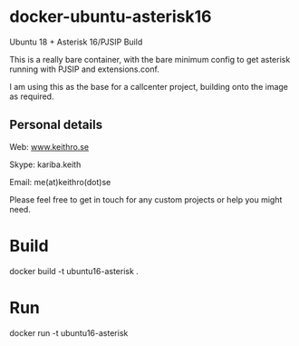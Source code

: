 # docker-ubuntu-asterisk16
Ubuntu 18 + Asterisk 16/PJSIP Build

This is a really bare container, with the bare minimum config to get asterisk running with PJSIP and extensions.conf.

I am using this as the base for a callcenter project, building onto the image as required.

## Personal details

Web: www.keithro.se

Skype: kariba.keith

Email: me(at)keithro(dot)se

Please feel free to get in touch for any custom projects or help you might need.

# Build
docker build -t ubuntu16-asterisk .

# Run
docker run -t ubuntu16-asterisk
